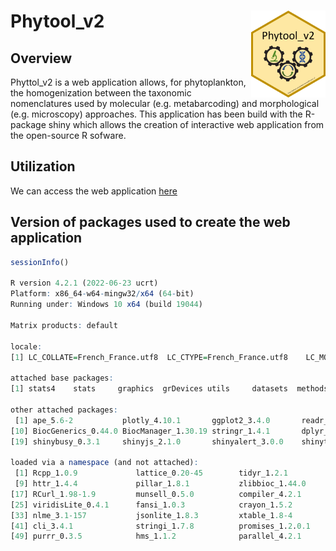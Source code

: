 
<!-- README.md is generated from README.Rmd. Please edit that file -->

# Phytool_v2 <img src='figures/logo.png' align="right" height="139" />

## Overview

Phyttol_v2 is a web application allows, for phytoplankton, the
homogenization between the taxonomic nomenclatures used by molecular
(e.g. metabarcoding) and morphological (e.g. microscopy) approaches.
This application has been build with the R-package shiny which allows
the creation of interactive web application from the open-source R
sofware.

## Utilization

We can access the web application
[here](https://github-carrtel.shinyapps.io/phytool_v2)

## Version of packages used to create the web application

``` r
sessionInfo()

R version 4.2.1 (2022-06-23 ucrt)
Platform: x86_64-w64-mingw32/x64 (64-bit)
Running under: Windows 10 x64 (build 19044)

Matrix products: default

locale:
[1] LC_COLLATE=French_France.utf8  LC_CTYPE=French_France.utf8    LC_MONETARY=French_France.utf8 LC_NUMERIC=C                   LC_TIME=French_France.utf8    

attached base packages:
[1] stats4    stats     graphics  grDevices utils     datasets  methods   base     

other attached packages:
 [1] ape_5.6-2           plotly_4.10.1       ggplot2_3.4.0       readr_2.1.3         Biostrings_2.66.0   GenomeInfoDb_1.34.3 XVector_0.38.0      IRanges_2.32.0      S4Vectors_0.36.0   
[10] BiocGenerics_0.44.0 BiocManager_1.30.19 stringr_1.4.1       dplyr_1.0.10        tibble_3.1.8        data.table_1.14.6   DT_0.26             htmltools_0.5.3     shinyBS_0.61.1     
[19] shinybusy_0.3.1     shinyjs_2.1.0       shinyalert_3.0.0    shinythemes_1.2.0   markdown_1.4        shiny_1.7.3        

loaded via a namespace (and not attached):
 [1] Rcpp_1.0.9             lattice_0.20-45        tidyr_1.2.1            digest_0.6.30          utf8_1.2.2             mime_0.12              R6_2.5.1               evaluate_0.18         
 [9] httr_1.4.4             pillar_1.8.1           zlibbioc_1.44.0        rlang_1.0.6            lazyeval_0.2.2         rstudioapi_0.14        rmarkdown_2.18         htmlwidgets_1.5.4     
[17] RCurl_1.98-1.9         munsell_0.5.0          compiler_4.2.1         httpuv_1.6.6           xfun_0.35              pkgconfig_2.0.3        tidyselect_1.2.0       GenomeInfoDbData_1.2.9
[25] viridisLite_0.4.1      fansi_1.0.3            crayon_1.5.2           tzdb_0.3.0             withr_2.5.0            later_1.3.0            bitops_1.0-7           grid_4.2.1            
[33] nlme_3.1-157           jsonlite_1.8.3         xtable_1.8-4           gtable_0.3.1           lifecycle_1.0.3        magrittr_2.0.3         scales_1.2.1           zip_2.2.2             
[41] cli_3.4.1              stringi_1.7.8          promises_1.2.0.1       ellipsis_0.3.2         generics_0.1.3         vctrs_0.5.1            tools_4.2.1            glue_1.6.2            
[49] purrr_0.3.5            hms_1.1.2              parallel_4.2.1         fastmap_1.1.0          yaml_2.3.6             colorspace_2.0-3       knitr_1.41
```
